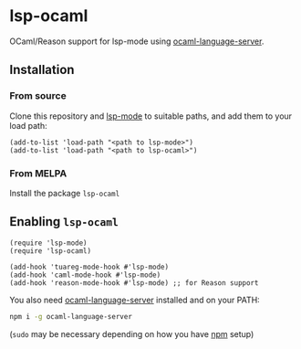 lsp-ocaml
==============

OCaml/Reason support for lsp-mode using [ocaml-language-server](https://github.com/freebroccolo/ocaml-language-server).

## Installation

### From source

Clone this repository and [lsp-mode](https://github.com/emacs-lsp/lsp-mode) to
suitable paths, and add them to your load path:

```emacs-lisp
(add-to-list 'load-path "<path to lsp-mode>")
(add-to-list 'load-path "<path to lsp-ocaml>")
```

### From MELPA

Install the package `lsp-ocaml`

## Enabling `lsp-ocaml`

```emacs-lisp
(require 'lsp-mode)
(require 'lsp-ocaml)

(add-hook 'tuareg-mode-hook #'lsp-mode)
(add-hook 'caml-mode-hook #'lsp-mode)
(add-hook 'reason-mode-hook #'lsp-mode) ;; for Reason support
```

You also need
[ocaml-language-server](https://github.com/freebroccolo/ocaml-language-server)
installed and on your PATH:

```bash
npm i -g ocaml-language-server
```

(`sudo` may be necessary depending on how you have
[npm](https://www.npmjs.com/) setup)
